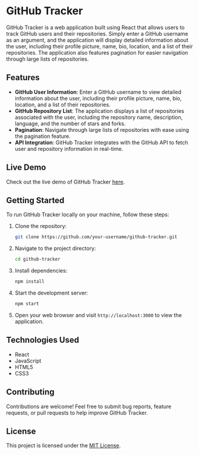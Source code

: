 # GitHub Tracker

GitHub Tracker is a web application built using React that allows users to track GitHub users and their repositories. Simply enter a GitHub username as an argument, and the application will display detailed information about the user, including their profile picture, name, bio, location, and a list of their repositories. The application also features pagination for easier navigation through large lists of repositories.

## Features

- **GitHub User Information**: Enter a GitHub username to view detailed information about the user, including their profile picture, name, bio, location, and a list of their repositories.
- **GitHub Repository List**: The application displays a list of repositories associated with the user, including the repository name, description, language, and the number of stars and forks.
- **Pagination**: Navigate through large lists of repositories with ease using the pagination feature.
- **API Integration**: GitHub Tracker integrates with the GitHub API to fetch user and repository information in real-time.

## Live Demo

Check out the live demo of GitHub Tracker [here](https://githubreposfind.netlify.app/).

## Getting Started

To run GitHub Tracker locally on your machine, follow these steps:

1. Clone the repository:

   ```bash
   git clone https://github.com/your-username/github-tracker.git
   ```

2. Navigate to the project directory:

   ```bash
   cd github-tracker
   ```

3. Install dependencies:

   ```bash
   npm install
   ```

4. Start the development server:

   ```bash
   npm start
   ```

5. Open your web browser and visit `http://localhost:3000` to view the application.

## Technologies Used

- React
- JavaScript
- HTML5
- CSS3

## Contributing

Contributions are welcome! Feel free to submit bug reports, feature requests, or pull requests to help improve GitHub Tracker.

## License

This project is licensed under the [MIT License](LICENSE).
